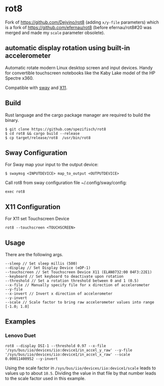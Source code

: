 # rot8

Fork of https://github.com/Dejvino/rot8 (adding `x/y-file` parameters) which is a fork of https://github.com/efernau/rot8 (before efernau/rot8#20 was merged and made my `scale` parameter obsolete). 


## automatic display rotation using built-in accelerometer

Automatic rotate modern Linux desktop screen and input devices. Handy for
convertible touchscreen notebooks like the Kaby Lake model of the HP Spectre x360.

Compatible with [sway](http://swaywm.org/) and [X11](https://www.x.org/wiki/Releases/7.7/).

## Build

Rust language and the cargo package manager are required to build the binary.

```
$ git clone https://github.com/spezifisch/rot8
$ cd rot8 && cargo build --release
$ cp target/release/rot8  /usr/bin/rot8
```

## Sway Configuration

For Sway map your input to the output device:

```
$ swaymsg <INPUTDEVICE> map_to_output <OUTPUTDEVICE>
```

Call rot8 from sway configuration file ~/.config/sway/config:

```
exec rot8
```

## X11 Configuration

For X11 set Touchscreen Device

```
rot8 --touchscreen <TOUCHSCREEN>
```

## Usage

There are the following args.

```
--sleep // Set sleep millis (500)
--display // Set Display Device (eDP-1)
--touchscreen // Set Touchscreen Device X11 (ELAN0732:00 04F3:22E1)
--keyboard // Set keyboard to deactivate upon rotation
--threshold // Set a rotation threshold between 0 and 1 (0.5)
--x-file // Manually specify file for x direction of accelerometer
--y-file
--x-invert // Invert x direction of accelerometer
--y-invert
--scale // Scale factor to bring raw accelerometer values into range [-1.0; 1.0]
```

## Examples

### Lenovo Duet

```
rot8 --display DSI-1 --threshold 0.97 --x-file '/sys/bus/iio/devices/iio:device1/in_accel_y_raw' --y-file '/sys/bus/iio/devices/iio:device1/in_accel_x_raw' --scale 0.00011400952 --y-invert
```

Using the scale factor in `/sys/bus/iio/devices/iio:device1/scale` leads to values up to about `10.5`. Dividing the value in that file by that number leads to the scale factor used in this example.

